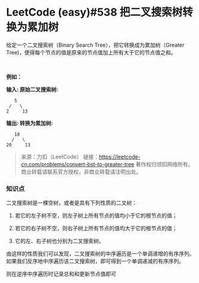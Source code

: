 # LeetCode (easy)#538  把二叉搜索树转换为累加树
给定一个二叉搜索树（Binary Search Tree），把它转换成为累加树（Greater Tree)，使得每个节点的值是原来的节点值加上所有大于它的节点值之和。

 

**例如：**

**输入: 原始二叉搜索树:**
	
	   5
	 /   \
	2     13

**输出: 转换为累加树:**
	
	   18
	  /   \
	20     13

>来源：力扣（LeetCode）
>链接：https://leetcode-cn.com/problems/convert-bst-to-greater-tree
>著作权归领扣网络所有。商业转载请联系官方授权，非商业转载请注明出处。


### 知识点
二叉搜索树是一棵空树，或者是具有下列性质的二叉树：

1. 若它的左子树不空，则左子树上所有节点的值均小于它的根节点的值；

2. 若它的右子树不空，则右子树上所有节点的值均大于它的根节点的值；

3. 它的左、右子树也分别为二叉搜索树。

由这样的性质我们可以发现，二叉搜索树的中序遍历是一个单调递增的有序序列。如果我们反序地中序遍历该二叉搜索树，即可得到一个单调递减的有序序列。

则在逆序中序遍历时记录总和和更新节点值即可

